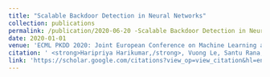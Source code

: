 ```yaml
---
title: "Scalable Backdoor Detection in Neural Networks"
collection: publications
permalink: /publication/2020-06-20 -Scalable Backdoor Detection in Neural Networks
date: 2020-01-01
venue: 'ECML PKDD 2020: Joint European Conference on Machine Learning and Knowledge Discovery in Databases'
citation: ' <strong>Haripriya Harikumar,/strong>, Vuong Le, Santu Rana, Sourangshu Bhattacharya, Sunil Gupta, Svetha Venkatesh '
link: 'https://scholar.google.com/citations?view_op=view_citation&hl=en&user=50ErN80AAAAJ&citation_for_view=50ErN80AAAAJ:UebtZRa9Y70C'
---
```

